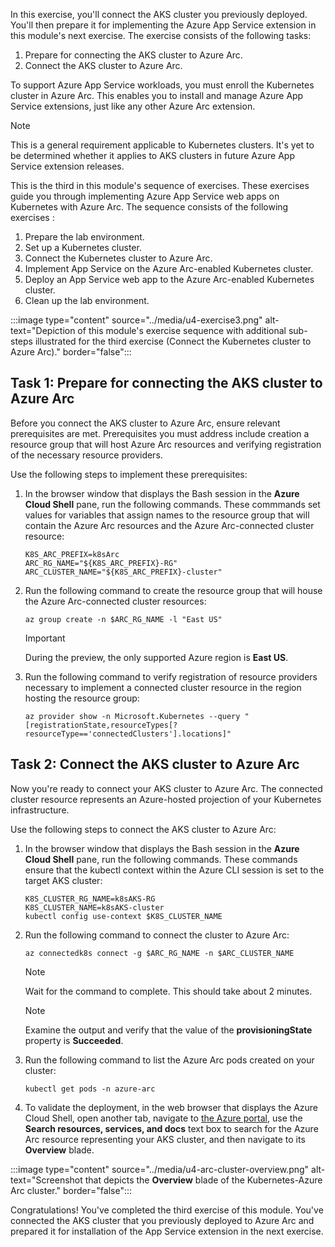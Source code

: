 In this exercise, you'll connect the AKS cluster you previously deployed. You'll then prepare it for implementing the Azure App Service extension in this module's next exercise. The exercise consists of the following tasks:

1. Prepare for connecting the AKS cluster to Azure Arc.
1. Connect the AKS cluster to Azure Arc.

To support Azure App Service workloads, you must enroll the Kubernetes cluster in Azure Arc. This enables you to install and manage Azure App Service extensions, just like any other Azure Arc extension.

> [!NOTE]
> This <!-- ID/SME: Do we know what "this" refers to? It's not clear whether we're saying that the enrollment discussed above is the requirement or this exercise as a whole. Please confirm and fix. --> is a general requirement applicable to Kubernetes clusters. It's yet to be determined whether it applies to AKS clusters in future Azure App Service extension releases.

This is the third in this module's sequence of exercises. These exercises guide you through implementing Azure App Service web apps on Kubernetes with Azure Arc. The sequence consists of the following exercises <!-- ID/SME: Please refer to my comment in the previous unit about these exercise steps. -->:

1. Prepare the lab environment.
1. Set up a Kubernetes cluster.
1. Connect the Kubernetes cluster to Azure Arc.
1. Implement App Service on the Azure Arc-enabled Kubernetes cluster.
1. Deploy an App Service web app to the Azure Arc-enabled Kubernetes cluster.
1. Clean up the lab environment.

:::image type="content" source="../media/u4-exercise3.png" alt-text="Depiction of this module's exercise sequence with additional sub-steps illustrated for the third exercise (Connect the Kubernetes cluster to Azure Arc)." border="false":::


## Task 1: Prepare for connecting the AKS cluster to Azure Arc

Before you connect the AKS cluster to Azure Arc, ensure relevant prerequisites are met. Prerequisites you must address include creation a resource group that will host Azure Arc resources and verifying registration of the necessary resource providers.

Use the following steps to implement these prerequisites:

1. In the browser window that displays the Bash session in the **Azure Cloud Shell** pane, run the following commands. These commmands set values for variables that assign names to the resource group that will contain the Azure Arc resources and the Azure Arc-connected cluster resource:

    ```azurecli-interactive
    K8S_ARC_PREFIX=k8sArc
    ARC_RG_NAME="${K8S_ARC_PREFIX}-RG"
    ARC_CLUSTER_NAME="${K8S_ARC_PREFIX}-cluster" 
    ```

1. Run the following command to create the resource group that will house the Azure Arc-connected cluster resources:

    ```azurecli-interactive
    az group create -n $ARC_RG_NAME -l "East US"
    ```

    > [!IMPORTANT]
    > During the preview, the only supported Azure region is **East US**.

1. Run the following command to verify registration of resource providers necessary to implement a connected cluster resource in the region hosting the resource group:

    ```azurecli-interactive
    az provider show -n Microsoft.Kubernetes --query "[registrationState,resourceTypes[?resourceType=='connectedClusters'].locations]"
    ```

## Task 2: Connect the AKS cluster to Azure Arc

Now you're ready to connect your AKS cluster to Azure Arc. The connected cluster resource represents an Azure-hosted projection of your Kubernetes infrastructure.

Use the following steps to connect the AKS cluster to Azure Arc:

1. In the browser window that displays the Bash session in the **Azure Cloud Shell** pane, run the following commands. These commands ensure that the kubectl context within the Azure CLI session is set to the target AKS cluster:

    ```azurecli-interactive
    K8S_CLUSTER_RG_NAME=k8sAKS-RG
    K8S_CLUSTER_NAME=k8sAKS-cluster
    kubectl config use-context $K8S_CLUSTER_NAME
    ```

1. Run the following command to connect the cluster to Azure Arc:

    ```azurecli-interactive
    az connectedk8s connect -g $ARC_RG_NAME -n $ARC_CLUSTER_NAME
    ```

    > [!NOTE]
    > Wait for the command to complete. This should take about 2 minutes.

    > [!NOTE]
    > Examine the output and verify that the value of the **provisioningState** property is **Succeeded**.


1. Run the following command to list the Azure Arc pods created on your cluster:

    ```azurecli-interactive
    kubectl get pods -n azure-arc
    ```

1. To validate the deployment, in the web browser that displays the Azure Cloud Shell, open another tab, navigate to [the Azure portal](https://portal.azure.com), use the **Search resources, services, and docs** text box to search for the Azure Arc resource representing your AKS cluster, and then navigate to its **Overview** blade.

:::image type="content" source="../media/u4-arc-cluster-overview.png" alt-text="Screenshot that depicts the **Overview** blade of the Kubernetes-Azure Arc cluster." border="false":::

Congratulations! You've completed the third exercise of this module. You've connected the AKS cluster that you previously deployed to Azure Arc and prepared it for installation of the App Service extension in the next exercise.